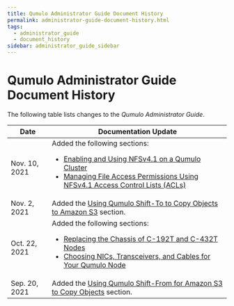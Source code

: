 ```yaml
---
title: Qumulo Administrator Guide Document History
permalink: administrator-guide-document-history.html
tags:
  - administrator_guide
  - document_history
sidebar: administrator_guide_sidebar
---
```


# Qumulo Administrator Guide Document History

The following table lists changes to the _Qumulo Administrator Guide_.

<table>
  <thead>
    <tr>
      <th>Date</th>
      <th>Documentation Update</th>
    </tr>
  </thead>
  <tbody>
    <tr>
      <td>Nov. 10, 2021</td>
            <td>Added the following sections:
        <ul>
          <li><a href="/nfsv4.1-enabling-using.html">Enabling and Using NFSv4.1 on a Qumulo Cluster</a></li>
          <li><a href="/nfsv4.1-auth-sys-acls.html">Managing File Access Permissions Using NFSv4.1 Access Control Lists (ACLs)</a></li>
        </ul>
      </td>
    </tr>
    <tr>
      <td>Nov. 2, 2021</td>
      <td>Added the <a href="/shift-from-s3.html">Using Qumulo Shift-To to Copy Objects to Amazon S3</a> section.</td>
    </tr>
    <tr>
      <td>Oct. 22, 2021</td>
      <td>Added the following sections:
        <ul>
          <li><a href="/c-192t-c-432t-chassis-replacement.html">Replacing the Chassis of C-192T and C-432T Nodes</a></li>
          <li><a href="/nics-transceivers-cables.html">Choosing NICs, Transceivers, and Cables for Your Qumulo Node</a></li>
        </ul>
      </td>
    </tr>
    <tr>
      <td>Sep. 20, 2021</td>
      <td>Added the <a href="/shift-from-s3.html">Using Qumulo Shift-From for Amazon S3 to Copy Objects</a> section.</td>
    </tr>
  </tbody>
</table>
